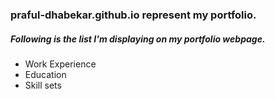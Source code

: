 ### praful-dhabekar.github.io represent my portfolio.
##### Following is the list I'm displaying on my portfolio webpage.

+ Work Experience
+ Education
+ Skill sets
